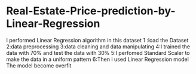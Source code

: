 # Real-Estate-Price-prediction-by-Linear-Regression
I performed Linear Regression algorithm in this dataset 1 :load the Dataset 2:data preprocessing  3:data cleaning and data manipulating  4:I trained the data with 70% and test the data with 30%  5:I perfomed Standard Scaler to make the data in a uniform pattern  6:Then i used Linear Regression model The model become overfit
